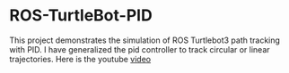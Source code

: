 # ROS-TurtleBot-PID
This project demonstrates the simulation of ROS Turtlebot3 path tracking with PID. I have generalized the pid controller to track circular or linear trajectories.
Here is the youtube [video](https://youtu.be/okqIgZJy67E)
